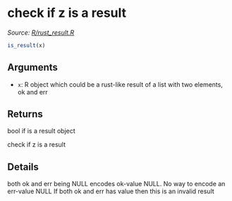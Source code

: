 # check if z is a result

*Source: [R/rust_result.R](https://github.com/pola-rs/r-polars/tree/main/R/rust_result.R)*

```r
is_result(x)
```

## Arguments

- `x`: R object which could be a rust-like result of a list with two elements, ok and err

## Returns

bool if is a result object

check if z is a result

## Details

both ok and err being NULL encodes ok-value NULL. No way to encode an err-value NULL If both ok and err has value then this is an invalid result